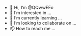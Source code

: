 - 👋 Hi, I’m @QQwwEEo
- 👀 I’m interested in ...
- 🌱 I’m currently learning ...
- 💞️ I’m looking to collaborate on ...
- 📫 How to reach me ...

<!---
QQwwEEo/QQwwEEo is a ✨ special ✨ repository because its `README.md` (this file) appears on your GitHub profile.
You can click the Preview link to take a look at your changes.
--->
